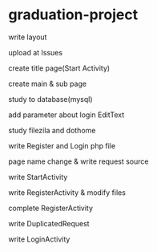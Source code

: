 # graduation-project
write layout

upload at Issues

create title page(Start Activity)

create main & sub page

study to database(mysql)

add parameter about login EditText

study filezila and dothome

write Register and Login php file

page name change & write request source

write StartActivity

write RegisterActivity & modify files

complete RegisterActivity

write DuplicatedRequest

write LoginActivity

